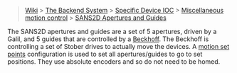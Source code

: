 > [Wiki](Home) > [The Backend System](The-Backend-System) > [Specific Device IOC](Specific-Device-IOC) > [Miscellaneous motion control](Miscellaneous-Motion-Control) > [SANS2D Apertures and Guides](SANS2D-apertures-and-guides)

The SANS2D apertures and guides are a set of 5 apertures, driven by a Galil, and 5 guides that are controlled by a [Beckhoff](https://github.com/ISISComputingGroup/ibex_developers_manual/wiki/Beckhoff). The Beckhoff is controlling a set of Stober drives to actually move the devices. A [motion set points](https://github.com/ISISComputingGroup/ibex_developers_manual/wiki/Motion-Set-points) configuration is used to set all apertures/guides to go to set positions. They use absolute encoders and so do not need to be homed.